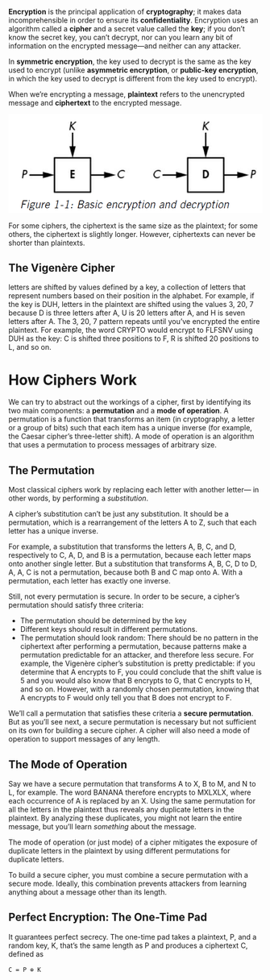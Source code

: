 **Encryption** is the principal application of **cryptography**; it makes data incomprehensible in order to ensure its **confidentiality**. Encryption uses an algorithm called a **cipher** and a secret value called the **key**; if you don’t know the secret key, you can’t decrypt, nor can you learn any bit of information on the encrypted message—and neither can any attacker.

In **symmetric encryption**, the key used to decrypt is the same as the key used to encrypt (unlike **asymmetric encryption**, or **public-key encryption**, in which the key used to decrypt is different from the key used to encrypt).

When we’re encrypting a message, **plaintext** refers to the unencrypted message and **ciphertext** to the encrypted message.

<img src="https://github.com/KiraDiShira/SeriousCryptography/blob/master/1ENCRYPTION/Images/Enc_1.PNG" />

For some ciphers, the ciphertext is the same size as the plaintext; for some others, the ciphertext is slightly longer. However, ciphertexts can never be shorter than plaintexts.

## The Vigenère Cipher

letters are shifted by values defined by a key, a collection of letters that represent numbers based on their position in the alphabet. For example, if the key is DUH, letters in the plaintext are shifted using the values 3, 20, 7 because D is three letters after A, U is 20 letters after A, and H is seven letters after A. The 3, 20, 7 pattern repeats until you’ve encrypted the entire plaintext. For example, the word CRYPTO would encrypt to FLFSNV using DUH as the key: C is shifted three positions to F, R is shifted 20 positions to L, and so on.

# How Ciphers Work

We can try to abstract out the workings of a cipher, first by identifying its two main components: a **permutation** and a **mode of operation**. A permutation is a function that transforms an item (in cryptography, a letter or a group of bits) such that each item has a unique inverse (for example, the Caesar cipher’s three-letter shift). A mode of operation is an algorithm that uses a permutation to process messages of arbitrary size.

## The Permutation

Most classical ciphers work by replacing each letter with another letter— in other words, by performing a *substitution*.

A cipher’s substitution can’t be just any substitution. It should be a permutation, which is a rearrangement of the letters A to Z, such that each letter has a unique inverse.

For example, a substitution that transforms the letters A, B, C, and D, respectively to C, A, D, and B is a permutation, because each letter maps onto another single letter. But a substitution that transforms A, B, C, D to D, A, A, C is not a permutation, because both B and C map onto A. With a permutation, each letter has exactly one inverse.

Still, not every permutation is secure. In order to be secure, a cipher’s permutation should satisfy three criteria:

- The permutation should be determined by the key
- Different keys should result in different permutations.
- The permutation should look random: There should be no pattern in the ciphertext after performing a permutation, because patterns make a permutation predictable for an attacker, and therefore less secure. For example, the Vigenère cipher’s substitution is pretty predictable: if you determine that A encrypts to F, you could conclude that the shift value is 5 and you would also know that B encrypts to G, that C encrypts to H, and so on. However, with a randomly chosen permutation, knowing that A encrypts to F would only tell you that B does not encrypt to F.

We’ll call a permutation that satisfies these criteria a **secure permutation**. But as you’ll see next, a secure permutation is necessary but not sufficient on its own for building a secure cipher. A cipher will also need a mode of operation to support messages of any length.

## The Mode of Operation

Say we have a secure permutation that transforms A to X, B to M, and N to L, for example. The word BANANA therefore encrypts to MXLXLX, where each occurrence of A is replaced by an X. Using the same permutation for all the letters in the plaintext thus reveals any duplicate letters in the plaintext. By analyzing these duplicates, you might not learn the entire message, but you’ll learn *something* about the message.

The mode of operation (or just mode) of a cipher mitigates the exposure of duplicate letters in the plaintext by using different permutations for duplicate letters.

To build a secure cipher, you must combine a secure permutation with a secure mode. Ideally, this combination prevents attackers from learning anything about a message other than its length.

## Perfect Encryption: The One-Time Pad

It guarantees perfect secrecy. The one-time pad takes a plaintext, P, and a random key, K, that’s the same length as P and produces a ciphertext C, defined as

```
C = P ⊕ K
```
